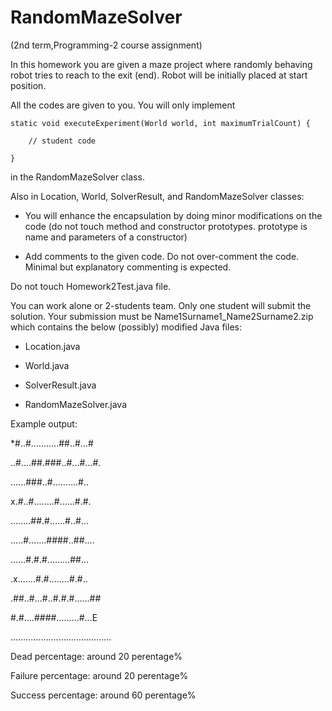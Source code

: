 # RandomMazeSolver
(2nd term,Programming-2 course assignment)

In this homework you are given a maze project where randomly behaving robot tries to reach to the exit (end). Robot will be initially placed at start position. 

All the codes are given to you. You will only implement

	static void executeExperiment(World world, int maximumTrialCount) {

		// student code	

	}

in the RandomMazeSolver class. 

Also in Location, World, SolverResult, and RandomMazeSolver classes:

- You will enhance the encapsulation by doing minor modifications on the code (do not touch method and constructor prototypes. prototype is name and parameters of a constructor)

- Add comments to the given code. Do not over-comment the code. Minimal but explanatory commenting is expected.

Do not touch Homework2Test.java file.

You can work alone or 2-students team. Only one student will submit the solution. Your submission must be Name1Surname1_Name2Surname2.zip which contains the below (possibly) modified Java files:

- Location.java

- World.java

- SolverResult.java

- RandomMazeSolver.java

Example output:

*#..#...........##..#...#

..#....##.###..#...#...#.

......###..#..........#..

x.#..#........#......#.#.

........##.#......#..#...

.....#.......####..##....

......#.#.#.........##...

.x.......#.#........#.#..

.##..#...#..#.#.#......##

#.#....####.........#...E

........................................

Dead percentage: around 20 perentage%

Failure percentage: around 20 perentage%

Success percentage: around 60 perentage%
